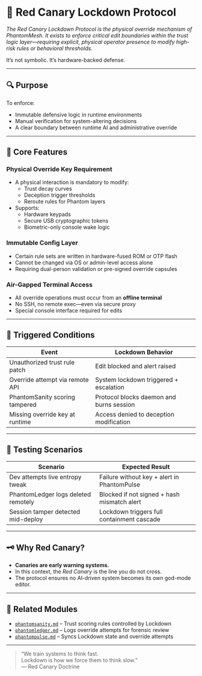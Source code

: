 # 🛑 Red Canary Lockdown Protocol

_The Red Canary Lockdown Protocol is the physical override mechanism of PhantomMesh. It exists to enforce critical edit boundaries within the trust logic layer—requiring explicit, physical operator presence to modify high-risk rules or behavioral thresholds._

It’s not symbolic. It’s hardware-backed defense.

---

## 🔍 Purpose

To enforce:
- Immutable defensive logic in runtime environments
- Manual verification for system-altering decisions
- A clear boundary between runtime AI and administrative override

---

## 🔐 Core Features

### Physical Override Key Requirement
- A physical interaction is mandatory to modify:
  - Trust decay curves
  - Deception trigger thresholds
  - Reroute rules for Phantom layers
- Supports:
  - Hardware keypads
  - Secure USB cryptographic tokens
  - Biometric-only console wake logic

### Immutable Config Layer
- Certain rule sets are written in hardware-fused ROM or OTP flash
- Cannot be changed via OS or admin-level access alone
- Requiring dual-person validation or pre-signed override capsules

### Air-Gapped Terminal Access
- All override operations must occur from an **offline terminal**
- No SSH, no remote exec—even via secure proxy
- Special console interface required for edits

---

## 🧩 Triggered Conditions

| Event                            | Lockdown Behavior                          |
|----------------------------------|--------------------------------------------|
| Unauthorized trust rule patch    | Edit blocked and alert raised              |
| Override attempt via remote API  | System lockdown triggered + escalation     |
| PhantomSanity scoring tampered   | Protocol blocks daemon and burns session   |
| Missing override key at runtime  | Access denied to deception modification    |

---

## 🧪 Testing Scenarios

| Scenario                             | Expected Result                            |
|--------------------------------------|---------------------------------------------|
| Dev attempts live entropy tweak      | Failure without key + alert in PhantomPulse |
| PhantomLedger logs deleted remotely  | Blocked if not signed + hash mismatch alert |
| Session tamper detected mid-deploy   | Lockdown triggers full containment cascade  |

---

## 🗝️ Why Red Canary?

- **Canaries are early warning systems.**
- In this context, the *Red Canary* is the line you do not cross.
- The protocol ensures no AI-driven system becomes its own god-mode editor.

---

## 🧾 Related Modules

- [`phantomsanity.md`](./phantomsanity.md) – Trust scoring rules controlled by Lockdown
- [`phantomledger.md`](./phantomledger.md) – Logs override attempts for forensic review
- [`phantompulse.md`](./phantompulse.md) – Syncs Lockdown state and override attempts

---

> “We train systems to think fast.  
> Lockdown is how we force them to think slow.”  
> — Red Canary Doctrine
